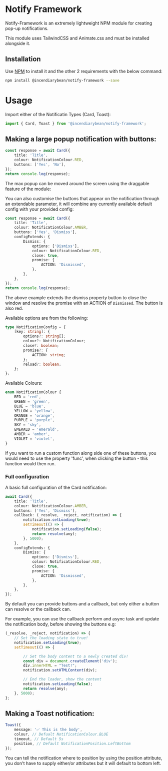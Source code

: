 # Notify Framework

Notify-Framework is an extremely lightweight NPM module for creating pop-up notifications.

This module uses TailwindCSS and Animate.css and must be installed alongside it.

## Installation

Use [NPM](https://www.npmjs.com/) to install it and the other 2 requirements with the below command:

```bash
npm install @incendiarybean/notify-framework --save
```

# Usage

Import either of the Notificatin Types (Card, Toast):

```typescript
import { Card, Toast } from '@incendiarybean/notify-framework';
```

## Making a large popup notification with buttons:

```typescript
const response = await Card({
	title: 'Title',
	colour: NotificationColour.RED,
	buttons: ['Yes', 'No'],
});
return console.log(response);
```

The max popup can be moved around the screen using the draggable feature of the module:

You can also customise the buttons that appear on the notification through an extendable parameter, it will combine any currently available default config with your provided config:

```typescript
const response = await Card({
	title: 'Title',
	colour: NotificationColour.AMBER,
	buttons: ['Yes', 'Dismiss'],
	configExtends: {
		Dismiss: {
			options: ['Dismiss'],
			colour: NotificationColour.RED,
			close: true,
			promise: {
				ACTION: 'Dismissed',
			},
		},
	},
});
return console.log(response);
```

The above example extends the dismiss property button to close the window and resolve the promise with an ACTION of `Dismissed`. The button is also red.

Available options are from the following:

```typescript
type NotificationConfig = {
	[key: string]: {
		options?: string[];
		colour?: NotificationColour;
		close?: boolean;
		promise?: {
			ACTION: string;
		};
		reload?: boolean;
	};
};
```

Available Colours:

```typescript
enum NotificationColour {
	RED = 'red',
	GREEN = 'green',
	BLUE = 'blue',
	YELLOW = 'yellow',
	ORANGE = 'orange',
	PURPLE = 'purple',
	SKY = 'sky',
	EMERALD = 'emerald',
	AMBER = 'amber',
	VIOLET = 'violet',
}
```

If you want to run a custom function along side one of these buttons, you would need to use the property 'func', when clicking the button - this function would then run.

### Full configuration

A basic full configuration of the Card notification:

```typescript
await Card({
	title: 'Title',
	colour: NotificationColour.AMBER,
	buttons: ['Yes', 'Dismiss'],
	callback: (_resolve, _reject, notification) => {
		notification.setLoading(true);
		setTimeout(() => {
			notification.setLoading(false);
			return resolve(any);
		}, 5000);
	},
	configExtends: {
		Dismiss: {
			options: ['Dismiss'],
			colour: NotificationColour.RED,
			close: true,
			promise: {
				ACTION: 'Dismissed',
			},
		},
	},
});
```

By default you can provide buttons and a callback, but only either a button can resolve or the callback can.

For example, you can use the callback perform and async task and update the notification body, before showing the buttons e.g:

```typescript
(_resolve, _reject, notification) => {
	// Set the loading state to true!
    notification.setLoading(true);
	setTimeout(() => {

        // Set the body content to a newly created div!
        const div = document.createElement('div');
        div.innerHTML = "Test!";
        notification.setHTMLContent(div);

        // End the loader, show the content
		notification.setLoading(false);
		return resolve(any);
	}, 5000);
};
```

## Making a Toast notification:

```typescript
Toast({
	message: '✅ This is the body',
	colour, // Defualt NotificationColour.BLUE
	timeout, // Default 5s
	position, // Default NotificationPosition.LeftBottom
});
```

You can tell the notification where to position by using the position attribute, you don't have to supply either/or attributes but it will default to bottom left.
